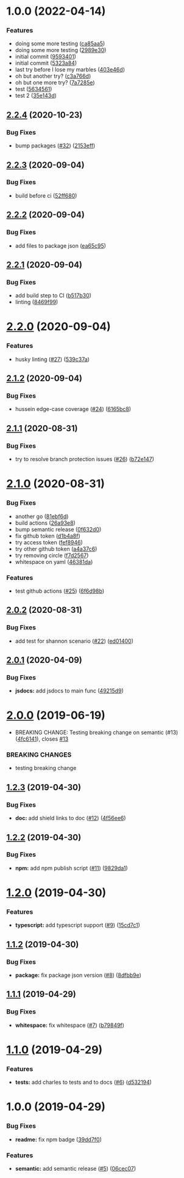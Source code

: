 # 1.0.0 (2022-04-14)


### Features

* doing some more testing ([ca85aa5](https://github.com/shaneporterappsbroker/is-shane/commit/ca85aa5f4e261610e5fe0944919ed5ceaf88ef62))
* doing some more testing ([2989e30](https://github.com/shaneporterappsbroker/is-shane/commit/2989e30d4b961214bdd8bdf96cf871ac54d6306c))
* initial commit ([9593401](https://github.com/shaneporterappsbroker/is-shane/commit/959340149f90ca99229a218cfe35bfbf65e06e85))
* initial commit ([5323a84](https://github.com/shaneporterappsbroker/is-shane/commit/5323a840dd6ec15b4d9c5af88e7dfcba7f2b4821))
* last try before I lose my marbles ([403e46d](https://github.com/shaneporterappsbroker/is-shane/commit/403e46dc143ee9865bea49cc5601bbde3854d0d0))
* oh but another try? ([c3a766d](https://github.com/shaneporterappsbroker/is-shane/commit/c3a766d0aa5d3c0024bf01c41b790dd81156c672))
* oh but one more try? ([7a7285e](https://github.com/shaneporterappsbroker/is-shane/commit/7a7285ed12772d79cece12b96c0f894476851a41))
* test ([5634561](https://github.com/shaneporterappsbroker/is-shane/commit/5634561300fe0ac941e55b437cf710da2eb4426b))
* test 2 ([35e143d](https://github.com/shaneporterappsbroker/is-shane/commit/35e143d3654e7c0f0652a47b72e4d520d9f8d510))

## [2.2.4](https://github.com/chanonroy/is-chanon/compare/v2.2.3...v2.2.4) (2020-10-23)


### Bug Fixes

* bump packages ([#32](https://github.com/chanonroy/is-chanon/issues/32)) ([2153eff](https://github.com/chanonroy/is-chanon/commit/2153eff))

## [2.2.3](https://github.com/chanonroy/is-chanon/compare/v2.2.2...v2.2.3) (2020-09-04)


### Bug Fixes

* build before ci ([52ff680](https://github.com/chanonroy/is-chanon/commit/52ff680))

## [2.2.2](https://github.com/chanonroy/is-chanon/compare/v2.2.1...v2.2.2) (2020-09-04)


### Bug Fixes

* add files to package json ([ea65c95](https://github.com/chanonroy/is-chanon/commit/ea65c95))

## [2.2.1](https://github.com/chanonroy/is-chanon/compare/v2.2.0...v2.2.1) (2020-09-04)


### Bug Fixes

* add build step to CI ([b517b30](https://github.com/chanonroy/is-chanon/commit/b517b30))
* linting ([8469f99](https://github.com/chanonroy/is-chanon/commit/8469f99))

# [2.2.0](https://github.com/chanonroy/is-chanon/compare/v2.1.2...v2.2.0) (2020-09-04)


### Features

* husky linting ([#27](https://github.com/chanonroy/is-chanon/issues/27)) ([539c37a](https://github.com/chanonroy/is-chanon/commit/539c37a))

## [2.1.2](https://github.com/chanonroy/is-chanon/compare/v2.1.1...v2.1.2) (2020-09-04)


### Bug Fixes

* hussein edge-case coverage ([#24](https://github.com/chanonroy/is-chanon/issues/24)) ([6165bc8](https://github.com/chanonroy/is-chanon/commit/6165bc8))

## [2.1.1](https://github.com/chanonroy/is-chanon/compare/v2.1.0...v2.1.1) (2020-08-31)


### Bug Fixes

* try to resolve branch protection issues ([#26](https://github.com/chanonroy/is-chanon/issues/26)) ([b72e147](https://github.com/chanonroy/is-chanon/commit/b72e147))

# [2.1.0](https://github.com/chanonroy/is-chanon/compare/v2.0.2...v2.1.0) (2020-08-31)


### Bug Fixes

* another go ([81ebf6d](https://github.com/chanonroy/is-chanon/commit/81ebf6d))
* build actions ([26a93e8](https://github.com/chanonroy/is-chanon/commit/26a93e8))
* bump semantic release ([0f632d0](https://github.com/chanonroy/is-chanon/commit/0f632d0))
* fix github token ([d1b4a8f](https://github.com/chanonroy/is-chanon/commit/d1b4a8f))
* try access token ([fef8946](https://github.com/chanonroy/is-chanon/commit/fef8946))
* try other github token ([a4a37c6](https://github.com/chanonroy/is-chanon/commit/a4a37c6))
* try removing circle ([f7d2567](https://github.com/chanonroy/is-chanon/commit/f7d2567))
* whitespace on yaml ([46381da](https://github.com/chanonroy/is-chanon/commit/46381da))


### Features

* test github actions ([#25](https://github.com/chanonroy/is-chanon/issues/25)) ([6f6d98b](https://github.com/chanonroy/is-chanon/commit/6f6d98b))

## [2.0.2](https://github.com/chanonroy/is-chanon/compare/v2.0.1...v2.0.2) (2020-08-31)


### Bug Fixes

* add test for shannon scenario ([#22](https://github.com/chanonroy/is-chanon/issues/22)) ([ed01400](https://github.com/chanonroy/is-chanon/commit/ed01400))

## [2.0.1](https://github.com/chanonroy/is-chanon/compare/v2.0.0...v2.0.1) (2020-04-09)


### Bug Fixes

* **jsdocs:** add jsdocs to main func ([49215d9](https://github.com/chanonroy/is-chanon/commit/49215d9))

# [2.0.0](https://github.com/chanonroy/is-chanon/compare/v1.2.3...v2.0.0) (2019-06-19)


* BREAKING CHANGE: Testing breaking change on semantic (#13) ([4fc6141](https://github.com/chanonroy/is-chanon/commit/4fc6141)), closes [#13](https://github.com/chanonroy/is-chanon/issues/13)


### BREAKING CHANGES

* testing breaking change

## [1.2.3](https://github.com/chanonroy/is-chanon/compare/v1.2.2...v1.2.3) (2019-04-30)


### Bug Fixes

* **doc:** add shield links to doc ([#12](https://github.com/chanonroy/is-chanon/issues/12)) ([4f56ee6](https://github.com/chanonroy/is-chanon/commit/4f56ee6))

## [1.2.2](https://github.com/chanonroy/is-chanon/compare/v1.2.1...v1.2.2) (2019-04-30)


### Bug Fixes

* **npm:** add npm publish script ([#11](https://github.com/chanonroy/is-chanon/issues/11)) ([9829da1](https://github.com/chanonroy/is-chanon/commit/9829da1))

# [1.2.0](https://github.com/chanonroy/is-chanon/compare/v1.1.2...v1.2.0) (2019-04-30)


### Features

* **typescript:** add typescript support ([#9](https://github.com/chanonroy/is-chanon/issues/9)) ([15cd7c1](https://github.com/chanonroy/is-chanon/commit/15cd7c1))

## [1.1.2](https://github.com/chanonroy/is-chanon/compare/v1.1.1...v1.1.2) (2019-04-30)


### Bug Fixes

* **package:** fix package json version ([#8](https://github.com/chanonroy/is-chanon/issues/8)) ([8dfbb9e](https://github.com/chanonroy/is-chanon/commit/8dfbb9e))

## [1.1.1](https://github.com/chanonroy/is-chanon/compare/v1.1.0...v1.1.1) (2019-04-29)


### Bug Fixes

* **whitespace:** fix whitespace ([#7](https://github.com/chanonroy/is-chanon/issues/7)) ([b79849f](https://github.com/chanonroy/is-chanon/commit/b79849f))

# [1.1.0](https://github.com/chanonroy/is-chanon/compare/v1.0.0...v1.1.0) (2019-04-29)


### Features

* **tests:** add charles to tests and to docs ([#6](https://github.com/chanonroy/is-chanon/issues/6)) ([d532194](https://github.com/chanonroy/is-chanon/commit/d532194))

# 1.0.0 (2019-04-29)


### Bug Fixes

* **readme:** fix npm badge ([39dd7f0](https://github.com/chanonroy/is-chanon/commit/39dd7f0))


### Features

* **semantic:** add semantic release ([#5](https://github.com/chanonroy/is-chanon/issues/5)) ([06cec07](https://github.com/chanonroy/is-chanon/commit/06cec07))
